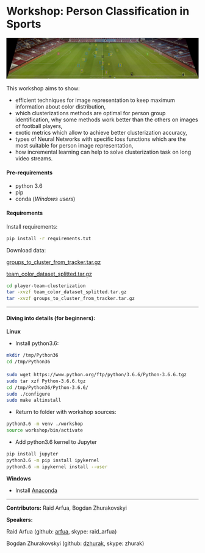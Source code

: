 # Workshop: Person Classification in Sports
![Team-clusterization](extras/tracking_2.jpg)

This workshop aims to show:
- efficient techniques for image representation to keep maximum information about color distribution,
- which clusterizations methods are optimal for person group identification, why some methods work better than 
the others on images of football players,
- exotic metrics which allow to achieve better clusterization accuracy,
- types of Neural Networks with specific loss functions which are the most suitable for person image representation,
- how incremental learning can help to solve clusterization task on long video streams.

#### Pre-requirements

- python 3.6
- pip
- conda (_Windows users_)

#### Requirements

Install requirements:

```bash
pip install -r requirements.txt
```

Download data:

[groups_to_cluster_from_tracker.tar.gz](https://drive.google.com/file/d/1sjMRPO6NnZC_UmQEmo7Q3ozehiZUS6J0/view?usp=sharing)

[team_color_dataset_splitted.tar.gz](https://drive.google.com/file/d/18B1iEDN282STqfbjIbvxbdOFV0oNjs3l/view?usp=sharing)

```bash
cd player-team-clusterization
tar -xvzf team_color_dataset_splitted.tar.gz
tar -xvzf groups_to_cluster_from_tracker.tar.gz
```

---

#### Diving into details (for beginners):

**Linux**

- Install python3.6:

```bash
mkdir /tmp/Python36
cd /tmp/Python36

sudo wget https://www.python.org/ftp/python/3.6.6/Python-3.6.6.tgz
sudo tar xzf Python-3.6.6.tgz
cd /tmp/Python36/Python-3.6.6/
sudo ./configure
sudo make altinstall
```

- Return to folder with workshop sources:

```bash
python3.6 -m venv ./workshop
source workshop/bin/activate
```

- Add python3.6 kernel to Jupyter

```bash
pip install jupyter
python3.6 -m pip install ipykernel
python3.6 -m ipykernel install --user
```

**Windows**

- Install [Anaconda](https://www.anaconda.com/download/)

---
**Contributors:** Raid Arfua, Bogdan Zhurakovskyi

**Speakers:**

Raid Arfua (github: [arfua](https://github.com/Arfua), skype: raid_arfua)

Bogdan Zhurakovskyi (github: [dzhurak](https://github.com/dzhurak), skype: zhurak)

